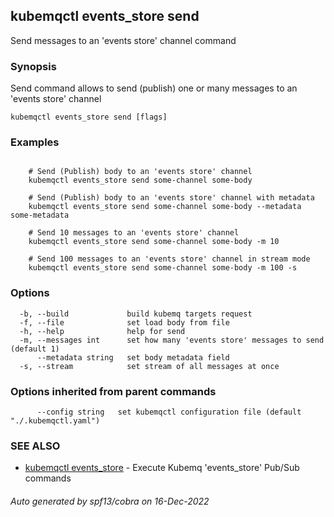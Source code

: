 ## kubemqctl events_store send

Send messages to an 'events store' channel command

### Synopsis

Send command allows to send (publish) one or many messages to an 'events store' channel

```
kubemqctl events_store send [flags]
```

### Examples

```

	# Send (Publish) body to an 'events store' channel
	kubemqctl events_store send some-channel some-body
	
	# Send (Publish) body to an 'events store' channel with metadata
	kubemqctl events_store send some-channel some-body --metadata some-metadata

	# Send 10 messages to an 'events store' channel
	kubemqctl events_store send some-channel some-body -m 10

	# Send 100 messages to an 'events store' channel in stream mode
	kubemqctl events_store send some-channel some-body -m 100 -s

```

### Options

```
  -b, --build             build kubemq targets request
  -f, --file              set load body from file
  -h, --help              help for send
  -m, --messages int      set how many 'events store' messages to send (default 1)
      --metadata string   set body metadata field
  -s, --stream            set stream of all messages at once
```

### Options inherited from parent commands

```
      --config string   set kubemqctl configuration file (default "./.kubemqctl.yaml")
```

### SEE ALSO

* [kubemqctl events_store](kubemqctl_events_store.md)	 - Execute Kubemq 'events_store' Pub/Sub commands

###### Auto generated by spf13/cobra on 16-Dec-2022

